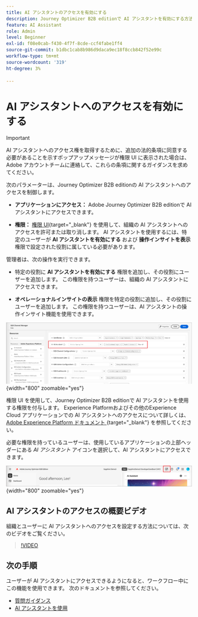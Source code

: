 ```yaml
---
title: AI アシスタントのアクセスを有効にする
description: Journey Optimizer B2B editionで AI アシスタントを有効にする方法を説明します。
feature: AI Assistant
role: Admin
level: Beginner
exl-id: f08e0cab-f430-4f7f-8cde-ccf4fabe1ff4
source-git-commit: b1dbc1cab8b986d9daca9ec18f8ccb842f52e99c
workflow-type: tm+mt
source-wordcount: '319'
ht-degree: 3%

---
```


# AI アシスタントへのアクセスを有効にする

>[!IMPORTANT]
>
>AI アシスタントへのアクセス権を取得するために、追加の法的条項に同意する必要があることを示すポップアップメッセージが権限 UI に表示された場合は、Adobe アカウントチームに連絡して、これらの条項に関するガイダンスを求めてください。

次のパラメーターは、Journey Optimizer B2B editionの AI アシスタントへのアクセスを制御します。

* **アプリケーションにアクセス：** Adobe Journey Optimizer B2B editionで AI アシスタントにアクセスできます。

* **権限：** [ 権限 UI](https://experienceleague.adobe.com/en/docs/experience-platform/access-control/abac/permissions-ui/permissions){target="_blank"} を使用して、組織の AI アシスタントへのアクセスを許可または取り消します。 AI アシスタントを使用するには、特定のユーザーが **AI アシスタントを有効にする** および **操作インサイトを表示** 権限で設定された役割に属している必要があります。

管理者は、次の操作を実行できます。

* 特定の役割に **AI アシスタントを有効にする** 権限を追加し、その役割にユーザーを追加します。 この権限を持つユーザーは、組織の AI アシスタントにアクセスできます。

* **オペレーショナルインサイトの表示** 権限を特定の役割に追加し、その役割にユーザーを追加します。 この権限を持つユーザーは、AI アシスタントの操作インサイト機能を使用できます。

![AI アシスタントの権限の割り当て ](./assets/ai-assistant-permissions.png){width="800" zoomable="yes"}

権限 UI を使用して、Journey Optimizer B2B editionで AI アシスタントを使用する権限を付与します。 Experience Platformおよびその他のExperience Cloud アプリケーションでの AI アシスタントへのアクセスについて詳しくは、[Adobe Experience Platform ドキュメント ](https://experienceleague.adobe.com/en/docs/experience-platform/ai-assistant/access){target="_blank"} を参照してください。

必要な権限を持っているユーザーは、使用しているアプリケーションの上部ヘッダーにある _AI アシスタント_ アイコンを選択して、AI アシスタントにアクセスできます。

![ アプリケーションヘッダーの AI アシスタント アイコン ](./assets/ai-assistant-icon-header.png){width="800" zoomable="yes"}

## AI アシスタントのアクセスの概要ビデオ

組織とユーザーに AI アシスタントへのアクセスを設定する方法については、次のビデオをご覧ください。

>[!VIDEO](https://video.tv.adobe.com/v/3436470/?learn=on)

## 次の手順

ユーザーが AI アシスタントにアクセスできるようになると、ワークフロー中にこの機能を使用できます。 次のドキュメントを参照してください。

* [質問ガイダンス](./question-guidance.md)
* [AI アシスタントを使用](./use-ai-assistant.md)
